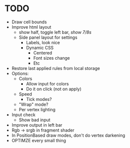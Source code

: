 # TODO

- Draw cell bounds
- Improve html layout
    - show half, toggle left bar, *show 7/8s*
    - Side panel layout for settings
        - Labels, look nice
        - Dynamic CSS
            - Centered
            - Font sizes change
            - Etc
- Restore last applied rules from local storage
- Options:
    - Colors
        - Allow input for colors
        - Do it on click (not on apply)
    - Speed
        - Tick modes?
    - "Wrap" mode?
    - Per vertex lighting
- Input check
    - Show bad input
- Improve output in left bar
- Rgb -> srgb in fragment shader
- In PositionBased draw modes, don't do vertex darkening
- OPTIMZE every small thing
